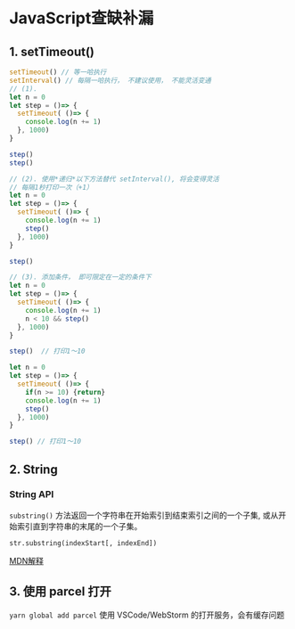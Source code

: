 # JavaScript查缺补漏

## 1. setTimeout()

```javascript
setTimeout() // 等一哈执行
setInterval() // 每隔一哈执行， 不建议使用， 不能灵活变通
// (1). 
let n = 0    
let step = ()=> {
  setTimeout( ()=> {
    console.log(n += 1)
  }, 1000)
}

step()
step()

// (2). 使用*递归*以下方法替代 setInterval(), 将会变得灵活
// 每隔1秒打印一次（+1）
let n = 0
let step = ()=> {
  setTimeout( ()=> {
    console.log(n += 1)
    step()
  }, 1000)
}

step()

// (3). 添加条件， 即可限定在一定的条件下  
let n = 0
let step = ()=> {
  setTimeout( ()=> {
    console.log(n += 1)
    n < 10 && step() 
  }, 1000)
}

step()  // 打印1～10

let n = 0
let step = ()=> {
  setTimeout( ()=> {
    if(n >= 10) {return} 
    console.log(n += 1)
    step()
  }, 1000)
}

step() // 打印1～10

```

## 2. String
### String API
`substring()` 方法返回一个字符串在开始索引到结束索引之间的一个子集, 或从开始索引直到字符串的末尾的一个子集。

`str.substring(indexStart[, indexEnd])`

[MDN解释](https://developer.mozilla.org/zh-CN/docs/Web/JavaScript/Reference/Global_Objects/String/substring)

## 3. 使用 parcel 打开 
`yarn global add parcel`  使用 VSCode/WebStorm 的打开服务，会有缓存问题 

